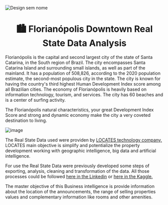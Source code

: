 ![Design sem nome](https://github.com/earapanos/RealStateDataAnalysis/assets/52800638/c8025e32-9c9e-4e20-a1df-b297dba66d7a)


<h1 align="center"> 🏙 Florianópolis Downtown Real State Data Analysis </h1>

Florianópolis is the capital and second largest city of the state of Santa Catarina, in the South region of Brazil. The city encompasses Santa Catarina Island and surrounding small islands, as well as part of the mainland. It has a population of 508,826, according to the 2020 population estimate, the second-most populous city in the state. The city is known for having the country's third highest Human Development Index score among all Brazilian cities. The economy of Florianópolis is heavily based on information technology, tourism, and services. The city has 60 beaches and is a center of surfing activity.

The Florianópolis natural characteristics, your great Development Index Score and strong and dynamic economy make the city a very coveted destination to living.  

![image](https://github.com/earapanos/RealStateDataAnalysis/assets/52800638/4d33a22a-0cd1-4eff-a52a-8ce5f10c235d)

The Real State Data used were providen by <a href="https://locates.com.br/"> LOCATES technology company.</a> LOCATES main objective is simplify and potentialize the  property development working with geographic intelligence, big data and artificial intelligence.

For use the Real State Data were previously developed some steps of exporting, analysis, cleaning and transformation of the data. All those processes could be followed <a href="https://github.com/earapanos/RealStateDataAnalysis"> here in the Linkedin</a> or <a href="https://www.kaggle.com/code/rapanos/florian-polis-downtown-real-state-analysis"> here in the Kaggle.</a>

The master objective of this Business intelligence is provide information about the location of the announcements, the range of selling properties values and complementary information like rooms and other amenities.
